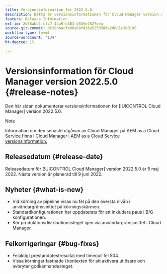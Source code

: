 ```yaml
---
title: Versionsinformation för 2022.5.0
description: Detta är versionsinformationen för Cloud Manager version 2022.5.0.
feature: Release Information
exl-id: 2d38abb1-cfc7-44a9-b303-b555e2827eea
source-git-commit: dc28bbacfe86a68f416a525d386a2d8d1c1b0190
workflow-type: tm+mt
source-wordcount: '134'
ht-degree: 1%

---
```



# Versionsinformation för Cloud Manager version 2022.5.0 {#release-notes}

Den här sidan dokumenterar versionsinformationen för [!UICONTROL Cloud Manager] version 2022.5.0.

>[!NOTE]
>
>Information om den senaste utgåvan av Cloud Manager på AEM as a Cloud Service finns i [Cloud Manager i AEM as a Cloud Service versionsinformation.](https://experienceleague.adobe.com/docs/experience-manager-cloud-service/content/implementing/using-cloud-manager/release-notes-cloud-manager/release-notes-cm-current.html)

## Releasedatum {#release-date}

Releasedatum för [!UICONTROL Cloud Manager] version 2022.5.0 är 5 maj 2022. Nästa version är planerad till 9 juni 2022.

## Nyheter {#what-is-new}

* Vid körning av pipeline visas nu fel på den översta nivån i användargränssnittet på körningsskärmen.
* Standardkonfigurationen har uppdaterats för att inkludera paus i B/G-konfigurationen.
* Kör produktionsdistributionssteget igen via användargränssnittet i Cloud Manager.

## Felkorrigeringar {#bug-fixes}

* Felaktigt prestandatestresultat med timeout-fel 504.
* Vissa körningar fastnade i kontexten för att aktivera utlösare och avbryter godkännandesteget.
